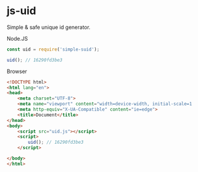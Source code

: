 # js-uid

Simple & safe unique id generator.

Node.JS
```js
const uid = require('simple-suid');

uid(); // 16290fd3be3
```

Browser
```html
<!DOCTYPE html>
<html lang="en">
<head>
    <meta charset="UTF-8">
    <meta name="viewport" content="width=device-width, initial-scale=1.0">
    <meta http-equiv="X-UA-Compatible" content="ie=edge">
    <title>Document</title>
</head>
<body>
    <script src="uid.js"></script>
    <script>
        uid(); // 16290fd3be3
    </script>

</body>
</html>
```
